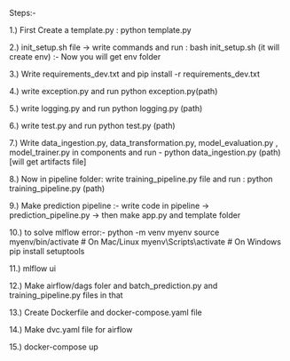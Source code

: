 
Steps:- 

1.) First Create a template.py : python template.py 

2.) init_setup.sh file -> write commands and run : bash init_setup.sh 
(it will create env) :- Now you will get env folder 

3.) Write requirements_dev.txt and pip install -r   requirements_dev.txt


4.) write exception.py and run python exception.py(path) 

5.) write logging.py and run python logging.py (path) 


6.) write test.py and run python test.py (path) 

7.) Write data_ingestion.py, data_transformation.py, model_evaluation.py , model_trainer.py in components and run 
      - python data_ingestion.py (path)  [will get artifacts file] 

8.) Now in pipeline folder: write training_pipeline.py file and run : python training_pipeline.py (path) 

9.) Make prediction pipeline :- write code in pipeline -> prediction_pipeline.py -> then make app.py and template folder 

10.) to solve mlflow error:- python -m venv myenv
source myenv/bin/activate  # On Mac/Linux
myenv\Scripts\activate      # On Windows
pip install setuptools


11.) mlflow ui 

12.) Make airflow/dags foler and batch_prediction.py and training_pipeline.py files in that 

13.) Create Dockerfile and docker-compose.yaml file 


14.) Make dvc.yaml file for airflow 

15.) docker-compose up 




